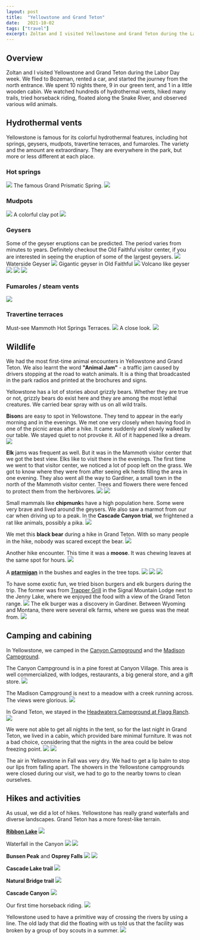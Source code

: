 ```yaml
---
layout: post
title:  "Yellowstone and Grand Teton"
date:   2021-10-02
tags: ["travel"]
excerpt: Zoltan and I visited Yellowstone and Grand Teton during the Labor Day week. We flied to Bozeman, rented a car, and started the journey from the north entrance. We spent 10 nights there, 9 in our green tent, and 1 in a little wooden cabin. We watched hundreds of hydrothermal vents, hiked many trails, tried horseback riding, floated along the Snake River, and observed various wild animals.
---
```


## Overview
Zoltan and I visited Yellowstone and Grand Teton during the Labor Day week. We flied to Bozeman, rented a car, and started the journey from the north entrance. We spent 10 nights there, 9 in our green tent, and 1 in a little wooden cabin. We watched hundreds of hydrothermal vents, hiked many trails, tried horseback riding, floated along the Snake River, and observed various wild animals.

## Hydrothermal vents
Yellowstone is famous for its colorful hydrothermal features, including hot springs, geysers, mudpots, travertine terraces, and fumaroles. The variety and the amount are extraordinary. They are everywhere in the park, but more or less different at each place.

### Hot springs

<img src="/assets/images/posts/yellowstone-grand-teton/IMGR21844.JPG" />
The famous Grand Prismatic Spring.
<img src="/assets/images/posts/yellowstone-grand-teton/IMGR21973.JPG" />

### Mudpots
<img src="/assets/images/posts/yellowstone-grand-teton/IMGR20869.JPG" />
A colorful clay pot
<img src="/assets/images/posts/yellowstone-grand-teton/IMG_5009.JPG" />

### Geysers
Some of the geyser eruptions can be predicted. The period varies from minutes to years. Definitely checkout the Old Faithful visitor center, if you are interested in seeing the eruption of some of the largest geysers.
<img src="/assets/images/posts/yellowstone-grand-teton/IMGR21266.JPG" />
Waterside Geyser
<img src="/assets/images/posts/yellowstone-grand-teton/IMGR21395.JPG" />
Gigantic geyser in Old Faithful
<img src="/assets/images/posts/yellowstone-grand-teton/IMGR21781.JPG" />
Volcano like geyser
<img src="/assets/images/posts/yellowstone-grand-teton/IMGR21894.JPG" />
<img src="/assets/images/posts/yellowstone-grand-teton/IMGR21902.JPG" />
<img src="/assets/images/posts/yellowstone-grand-teton/IMGR22035.JPG" />

### Fumaroles / steam vents
<img src="/assets/images/posts/yellowstone-grand-teton/IMGR20969.JPG" />

### Travertine terraces
Must-see Mammoth Hot Springs Terraces.
<img src="/assets/images/posts/yellowstone-grand-teton/IMGR21099.JPG" />
A close look.
<img src="/assets/images/posts/yellowstone-grand-teton/IMGR21095.JPG" />

## Wildlife
We had the most first-time animal encounters in Yellowstone and Grand Teton. We also learnt the word <b>"Animal Jam"</b> - a traffic jam caused by drivers stopping at the road to watch animals. It is a thing that broadcasted in the park radios and printed at the brochures and signs.

Yellowstone has a lot of stories about grizzly bears. Whether they are true or not, grizzly bears do exist here and they are among the most lethal creatures. We carried bear spray with us on all wild trails.

<b>Bison</b>s are easy to spot in Yellowstone. They tend to appear in the early morning and in the evenings. We met one very closely when having food in one of the picnic areas after a hike. It came suddenly and slowly walked by our table. We stayed quiet to not provoke it. All of it happened like a dream.
<img src="/assets/images/posts/yellowstone-grand-teton/IMGR20953.JPG" />

<b>Elk</b> jams was frequent as well. But it was in the Mammoth visitor center that we got the best view. Elks like to visit there in the evenings. The first time we went to that visitor center, we noticed a lot of poop left on the grass. We got to know where they were from after seeing elk herds filling the area in one evening. They also went all the way to Gardiner, a small town in the north of the Mammoth visitor center. Trees and flowers there were fenced to protect them from the herbivores.
<img src="/assets/images/posts/yellowstone-grand-teton/IMGR21060.JPG" />
<img src="/assets/images/posts/yellowstone-grand-teton/IMGR21280.JPG" />

Small mammals like <b>chipmunk</b>s have a high population here. Some were very brave and lived around the geysers. We also saw a marmot from our car when driving up to a peak.  In the <b>Cascade Canyon trial</b>, we frightened a rat like animals, possibly a pika.
<img src="/assets/images/posts/yellowstone-grand-teton/IMGR21009.JPG" />

We met this <b>black bear</b> during a hike in Grand Teton. With so many people in the hike, nobody was scared except the bear.
<img src="/assets/images/posts/yellowstone-grand-teton/IMGR21452.JPG" />

Another hike encounter. This time it was a <b>moose</b>. It was chewing leaves at the same spot for hours.
<img src="/assets/images/posts/yellowstone-grand-teton/IMGR21501.JPG" />

A <a href="https://en.wikipedia.org/wiki/Rock_ptarmigan"><b>ptarmigan</b></a> in the bushes and eagles in the tree tops.
<img src="/assets/images/posts/yellowstone-grand-teton/IMGR21578.JPG" />
<img src="/assets/images/posts/yellowstone-grand-teton/IMGR21696.JPG" />
<img src="/assets/images/posts/yellowstone-grand-teton/IMGR21699.JPG" />

To have some exotic fun, we tried bison burgers and elk burgers during the trip. The former was from <a href="http://www.signalmountainlodge.com/">Trapper Grill</a> in the Signal Mountain Lodge next to the Jenny Lake, where we enjoyed the food with a view of the Grand Teton range.
<img src="/assets/images/posts/yellowstone-grand-teton/IMGR21706.JPG" />
The elk burger was a discovery in Gardiner. Between Wyoming and Montana, there were several elk farms, where we guess was the meat from.
<img src="/assets/images/posts/yellowstone-grand-teton/IMG_5133.JPG" />

## Camping and cabining
In Yellowstone, we camped in the <a href="https://www.nps.gov/yell/planyourvisit/canyoncg.htm">Canyon Campground</a> and the <a href="https://www.nps.gov/yell/planyourvisit/madisoncg.htm">Madison Campground</a>.

The Canyon Campground is in a pine forest at Canyon Village. This area is well commercialized, with lodges, restaurants, a big general store, and a gift store.
<img src="/assets/images/posts/yellowstone-grand-teton/canyon_campground.JPG" />

The Madison Campground is next to a meadow with a creek running across. The views were glorious.
<img src="/assets/images/posts/yellowstone-grand-teton/IMGR21947.JPG" />

In Grand Teton, we stayed in the <a href="https://www.gtlc.com/camping/headwaters-campground-at-flagg-ranch">Headwaters Campground at Flagg Ranch</a>.
<img src="/assets/images/posts/yellowstone-grand-teton/headwaters_campground.JPG" />

We were not able to get all nights in the tent, so for the last night in Grand Teton, we lived in a cabin, which provided bare minimal furniture. It was not a bad choice, considering that the nights in the area could be below freezing point.
<img src="/assets/images/posts/yellowstone-grand-teton/IMG_5079.JPG" />
<img src="/assets/images/posts/yellowstone-grand-teton/IMGR21774.JPG" />

The air in Yellowstone in Fall was very dry. We had to get a lip balm to stop our lips from falling apart. The showers in the Yellowstone campgrounds were closed during our visit, we had to go to the nearby towns to clean ourselves.

## Hikes and activities
As usual, we did a lot of hikes. Yellowstone has really grand waterfalls and diverse landscapes. Grand Teton has a more forest-like terrain.

<a href="https://www.nps.gov/thingstodo/yell-trail-ribbon-lake.htm"><b>Ribbon Lake</b></a>
<img src="/assets/images/posts/yellowstone-grand-teton/IMG_4869.JPG" />

Waterfall in the Canyon
<img src="/assets/images/posts/yellowstone-grand-teton/IMGR20900.JPG" />
<img src="/assets/images/posts/yellowstone-grand-teton/IMGR20909.JPG" />

<b>Bunsen Peak</b> and <b>Osprey Falls</b>
<img src="/assets/images/posts/yellowstone-grand-teton/IMGR21034.JPG" />
<img src="/assets/images/posts/yellowstone-grand-teton/IMGR21049.JPG" />

<b>Cascade Lake trail</b>
<img src="/assets/images/posts/yellowstone-grand-teton/IMGR21222.JPG" />

<b>Natural Bridge trail</b>
<img src="/assets/images/posts/yellowstone-grand-teton/IMGR21364.JPG" />

<b>Cascade Canyon</b>
<img src="/assets/images/posts/yellowstone-grand-teton/IMGR21520.JPG" />

Our first time horseback riding.
<img src="/assets/images/posts/yellowstone-grand-teton/IMG_4948.JPG" />

Yellowstone used to have a primitive way of crossing the rivers by using a line. The old lady that did the floating with us told us that the facility was broken by a group of boy scouts in a summer.
<img src="/assets/images/posts/yellowstone-grand-teton/IMGR21738.JPG" />


